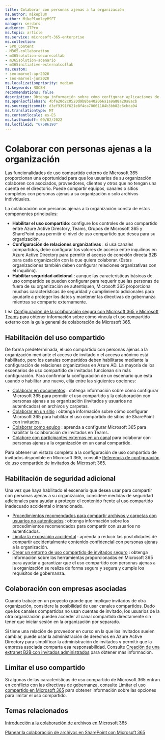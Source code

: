 ```yaml
---
title: Colaborar con personas ajenas a la organización
ms.author: mikeplum
author: MikePlumleyMSFT
manager: serdars
audience: ITPro
ms.topic: article
ms.service: microsoft-365-enterprise
ms.collection:
- SPO_Content
- M365-collaboration
- m365solution-securecollab
- m365solution-scenario
- m365initiative-externalcollab
ms.custom:
- seo-marvel-apr2020
- seo-marvel-jun2020
ms.localizationpriority: medium
f1.keywords: NOCSH
recommendations: false
description: Obtenga información sobre cómo configurar aplicaciones de Microsoft 365 como Teams, OneDrive y SharePoint para la colaboración con personas ajenas a su organización.
ms.openlocfilehash: 4bfe20d2c0520d9b8be402066a1a9a88a20a8acb
ms.sourcegitcommit: d3ef9391f621e8f4ca70661184b3bb82c6cbda94
ms.translationtype: MT
ms.contentlocale: es-ES
ms.lasthandoff: 09/02/2022
ms.locfileid: "67586190"
---
```

# <a name="collaborating-with-people-outside-your-organization"></a>Colaborar con personas ajenas a la organización

Las funcionalidades de uso compartido externo de Microsoft 365 proporcionan una oportunidad para que los usuarios de su organización colaboren con asociados, proveedores, clientes y otros que no tengan una cuenta en el directorio. Puede compartir equipos, canales o sitios completos con personas ajenas a su organización o solo archivos individuales.

La colaboración con personas ajenas a la organización consta de estos componentes principales:

- **Habilitar el uso compartido**: configure los controles de uso compartido entre Azure Active Directory, Teams, Grupos de Microsoft 365 y SharePoint para permitir el nivel de uso compartido que desea para su organización.
- **Configuración de relaciones organizativas** : si usa canales compartidos, debe configurar los valores de acceso entre inquilinos en Azure Active Directory para permitir el acceso de conexión directa B2B para cada organización con la que quiera colaborar. (Estas organizaciones también deben configurar relaciones organizativas con el inquilino).
- **Habilitar seguridad adicional** : aunque las características básicas de uso compartido se pueden configurar para requerir que las personas de fuera de su organización se autentiquen, Microsoft 365 proporciona muchas características de seguridad y cumplimiento adicionales para ayudarle a proteger los datos y mantener las directivas de gobernanza mientras se comparte externamente.

Lea [Configuración de la colaboración segura con Microsoft 365 y Microsoft Teams](/microsoft-365/solutions/setup-secure-collaboration-with-teams) para obtener información sobre cómo vincula el uso compartido externo con la guía general de colaboración de Microsoft 365.

## <a name="enable-sharing"></a>Habilitación del uso compartido

De forma predeterminada, el uso compartido con personas ajenas a la organización mediante el acceso de invitado o el acceso anónimo está habilitado, pero los canales compartidos deben habilitarse mediante la configuración de relaciones organizativas en Azure AD. La mayoría de los escenarios de uso compartido de invitados funcionan sin más configuración. Para confirmar la configuración de un escenario que está usando o habilitar uno nuevo, elija entre las siguientes opciones:

- [Colaborar en documentos](collaborate-on-documents.md) : obtenga información sobre cómo configurar Microsoft 365 para permitir el uso compartido y la colaboración con personas ajenas a su organización (invitados y usuarios no autenticados) en archivos y carpetas.
- [Colaborar en un sitio](collaborate-in-site.md) : obtenga información sobre cómo configurar Microsoft 365 para habilitar el uso compartido de sitios de SharePoint con invitados.
- [Colaborar como equipo](collaborate-as-team.md) : aprenda a configurar Microsoft 365 para habilitar la colaboración de invitados en Teams.
- [Colabore con participantes externos en un canal](/microsoft-365/solutions/collaborate-teams-direct-connect) para colaborar con personas ajenas a la organización en un canal compartido.

Para obtener un vistazo completo a la configuración de uso compartido de invitados disponible en Microsoft 365, consulte [Referencia de configuración de uso compartido de invitados de Microsoft 365](microsoft-365-guest-settings.md).

## <a name="enable-additional-security"></a>Habilitación de seguridad adicional

Una vez que haya habilitado el escenario que desea usar para compartir con personas ajenas a su organización, considere medidas de seguridad adicionales para ayudar a proteger el contenido frente al uso compartido inadecuado accidental o intencionado.

- [Procedimientos recomendados para compartir archivos y carpetas con usuarios no autenticados](best-practices-anonymous-sharing.md) : obtenga información sobre los procedimientos recomendados para compartir con usuarios no autenticados.
- [Limitar la exposición accidental](share-limit-accidental-exposure.md) : aprenda a reducir las posibilidades de compartir accidentalmente contenido confidencial con personas ajenas a la organización.
- [Crear un entorno de uso compartido de invitados seguro](create-secure-guest-sharing-environment.md) : obtenga información sobre las herramientas proporcionadas en Microsoft 365 para ayudar a garantizar que el uso compartido con personas ajenas a la organización se realiza de forma segura y segura y cumple los requisitos de gobernanza.

## <a name="collaborate-with-partner-companies"></a>Colaboración con empresas asociadas

Cuando trabaje en un proyecto grande que implique invitados de otra organización, considere la posibilidad de usar canales compartidos. Dado que los canales compartidos no usan cuentas de invitado, los usuarios de la otra organización pueden acceder al canal compartido directamente sin tener que iniciar sesión en la organización por separado.

Si tiene una relación de proveedor en curso en la que los invitados suelen cambiar, puede usar la administración de derechos en Azure Active Directory para simplificar la administración de invitados y permitir que la empresa asociada comparta esa responsabilidad. Consulte [Creación de una extranet B2B con invitados administrados](b2b-extranet.md) para obtener más información.

## <a name="limit-sharing"></a>Limitar el uso compartido

Si algunas de las características de uso compartido de Microsoft 365 entran en conflicto con las directivas de gobernanza, consulte [Limitar el uso compartido en Microsoft 365](microsoft-365-limit-sharing.md) para obtener información sobre las opciones para limitar el uso compartido.

## <a name="related-topics"></a>Temas relacionados

[Introducción a la colaboración de archivos en Microsoft 365](/sharepoint/intro-to-file-collaboration)

[Planear la colaboración de archivos en SharePoint con Microsoft 365](/sharepoint/deploy-file-collaboration)
